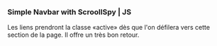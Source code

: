 ### Simple Navbar with ScroollSpy | JS

Les liens prendront la classe «active» dès que l'on défilera vers cette section de la page. Il offre un très bon retour.